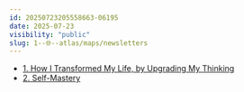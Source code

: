 ```yaml
---
id: 20250723205558663-06195
date: 2025-07-23
visibility: "public"
slug: 1--🌐--atlas/maps/newsletters
---
```


- [1. How I Transformed My Life, by Upgrading My Thinking](/2--🗓️--Calendar/✉️-Newsletters/1.-How-I-Transformed-My-Life,-by-Upgrading-My-Thinking)
- [2. Self-Mastery](/2--🗓️--Calendar/✉️-Newsletters/2.-Self-Mastery)